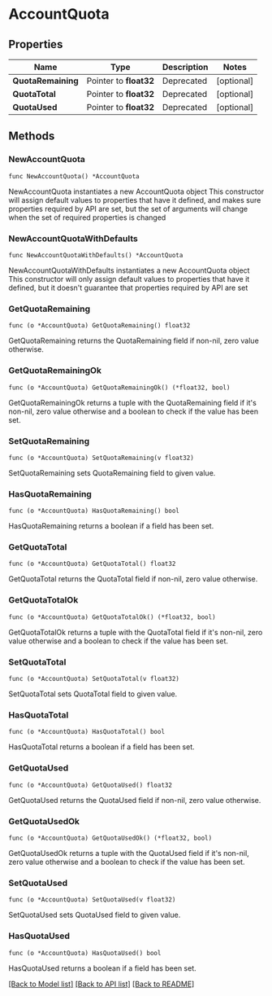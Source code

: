 # AccountQuota

## Properties

Name | Type | Description | Notes
------------ | ------------- | ------------- | -------------
**QuotaRemaining** | Pointer to **float32** | Deprecated | [optional] 
**QuotaTotal** | Pointer to **float32** | Deprecated | [optional] 
**QuotaUsed** | Pointer to **float32** | Deprecated | [optional] 

## Methods

### NewAccountQuota

`func NewAccountQuota() *AccountQuota`

NewAccountQuota instantiates a new AccountQuota object
This constructor will assign default values to properties that have it defined,
and makes sure properties required by API are set, but the set of arguments
will change when the set of required properties is changed

### NewAccountQuotaWithDefaults

`func NewAccountQuotaWithDefaults() *AccountQuota`

NewAccountQuotaWithDefaults instantiates a new AccountQuota object
This constructor will only assign default values to properties that have it defined,
but it doesn't guarantee that properties required by API are set

### GetQuotaRemaining

`func (o *AccountQuota) GetQuotaRemaining() float32`

GetQuotaRemaining returns the QuotaRemaining field if non-nil, zero value otherwise.

### GetQuotaRemainingOk

`func (o *AccountQuota) GetQuotaRemainingOk() (*float32, bool)`

GetQuotaRemainingOk returns a tuple with the QuotaRemaining field if it's non-nil, zero value otherwise
and a boolean to check if the value has been set.

### SetQuotaRemaining

`func (o *AccountQuota) SetQuotaRemaining(v float32)`

SetQuotaRemaining sets QuotaRemaining field to given value.

### HasQuotaRemaining

`func (o *AccountQuota) HasQuotaRemaining() bool`

HasQuotaRemaining returns a boolean if a field has been set.

### GetQuotaTotal

`func (o *AccountQuota) GetQuotaTotal() float32`

GetQuotaTotal returns the QuotaTotal field if non-nil, zero value otherwise.

### GetQuotaTotalOk

`func (o *AccountQuota) GetQuotaTotalOk() (*float32, bool)`

GetQuotaTotalOk returns a tuple with the QuotaTotal field if it's non-nil, zero value otherwise
and a boolean to check if the value has been set.

### SetQuotaTotal

`func (o *AccountQuota) SetQuotaTotal(v float32)`

SetQuotaTotal sets QuotaTotal field to given value.

### HasQuotaTotal

`func (o *AccountQuota) HasQuotaTotal() bool`

HasQuotaTotal returns a boolean if a field has been set.

### GetQuotaUsed

`func (o *AccountQuota) GetQuotaUsed() float32`

GetQuotaUsed returns the QuotaUsed field if non-nil, zero value otherwise.

### GetQuotaUsedOk

`func (o *AccountQuota) GetQuotaUsedOk() (*float32, bool)`

GetQuotaUsedOk returns a tuple with the QuotaUsed field if it's non-nil, zero value otherwise
and a boolean to check if the value has been set.

### SetQuotaUsed

`func (o *AccountQuota) SetQuotaUsed(v float32)`

SetQuotaUsed sets QuotaUsed field to given value.

### HasQuotaUsed

`func (o *AccountQuota) HasQuotaUsed() bool`

HasQuotaUsed returns a boolean if a field has been set.


[[Back to Model list]](../README.md#documentation-for-models) [[Back to API list]](../README.md#documentation-for-api-endpoints) [[Back to README]](../README.md)


